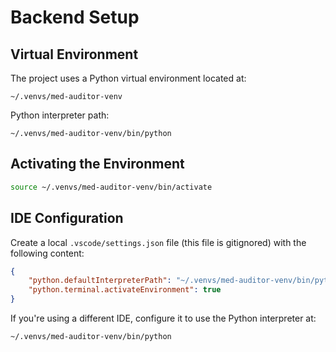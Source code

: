 # Backend Setup

## Virtual Environment
The project uses a Python virtual environment located at:
```
~/.venvs/med-auditor-venv
```

Python interpreter path:
```
~/.venvs/med-auditor-venv/bin/python
```

## Activating the Environment
```bash
source ~/.venvs/med-auditor-venv/bin/activate
```

## IDE Configuration
Create a local `.vscode/settings.json` file (this file is gitignored) with the following content:

```json
{
    "python.defaultInterpreterPath": "~/.venvs/med-auditor-venv/bin/python",
    "python.terminal.activateEnvironment": true
}
```

If you're using a different IDE, configure it to use the Python interpreter at:
```
~/.venvs/med-auditor-venv/bin/python
``` 